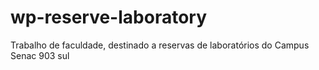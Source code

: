 # wp-reserve-laboratory
Trabalho de faculdade, destinado a reservas de laboratórios do Campus Senac 903 sul
